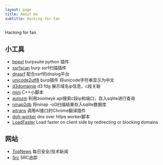 ```yaml
---
layout: page
title: About me
subtitle: Hacking for fan
---
```


Hacking for fan.
 
## 小工具
* [bpext](https://github.com/h4fan/bpext) burpsuite python 插件
* [ssrfscan](https://github.com/h4fan/ssrfscan) burp ssrf扫描插件
* [dnssrf](https://github.com/h4fan/dnssrf) 配合ssrf的dnslog平台
* [unicode2utf8](https://github.com/h4fan/unicode2utf8) burp插件 将unicode字符串显示为中文
* [d3domainip](https://github.com/h4fan/d3domainip) d3 fdg 展示域名ip信息，c段关联
* [mini](https://github.com/h4fan/mini) C++小脚本
* [autozm](https://github.com/h4fan/autozm) 利用zoomeye api搜索c段ip和端口，存入sqlite进行查询
* [nmap2db](https://github.com/h4fan/nmap2db) 将nmap -oG扫描结果存入sqlite数据库
* [aitrans](https://github.com/h4fan/aitrans) 调用AI接口的Chrome翻译插件
* [doh-worker](https://github.com/h4fan/doh-worker) dns over https worker脚本
* [LoadFaster](https://github.com/h4fan/LoadFaster) Load faster on client side by redirecting or blocking domains

## 网站
* [TopNews](https://news.tcp.im/) 每日安全/技术新闻
* [Src](https://datatalks.pages.dev/) SRC追踪

